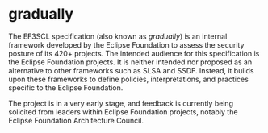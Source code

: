 # gradually

The EF3SCL specification (also known as _gradually_) is an internal framework developed by the Eclipse Foundation to assess the security posture of its 420+ projects. The intended audience for this specification is the Eclipse Foundation projects. It is neither intended nor proposed as an alternative to other frameworks such as SLSA and SSDF. Instead, it builds upon these frameworks to define policies, interpretations, and practices specific to the Eclipse Foundation.

The project is in a very early stage, and feedback is currently being solicited from leaders within Eclipse Foundation projects, notably the Eclipse Foundation Architecture Council.
